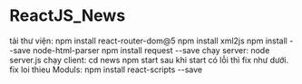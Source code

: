 # ReactJS_News
tải thư viện:   npm install react-router-dom@5
                npm install xml2js
                npm install --save node-html-parser
                npm install request --save
chạy server:    node server.js
chạy client:    cd news
                npm start
                sau khi start có lỗi thì fix như dưới.
fix loi thieu Moduls: npm install react-scripts --save

